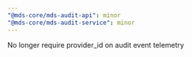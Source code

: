 ```yaml
---
"@mds-core/mds-audit-api": minor
"@mds-core/mds-audit-service": minor
---
```


No longer require provider_id on audit event telemetry
